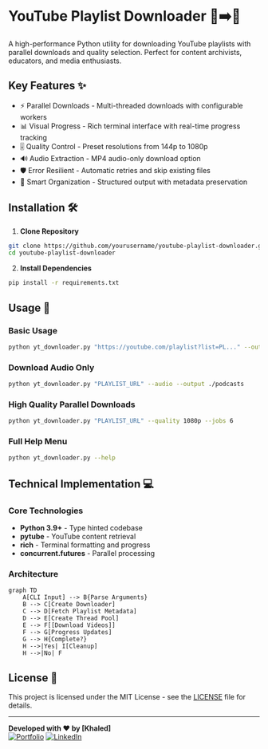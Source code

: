 # YouTube Playlist Downloader 🎥➡️📁
A high-performance Python utility for downloading YouTube playlists with parallel downloads and quality selection. Perfect for content archivists, educators, and media enthusiasts.

## Key Features ✨

- ⚡ Parallel Downloads - Multi-threaded downloads with configurable workers
- 📊 Visual Progress - Rich terminal interface with real-time progress tracking
- 🎚️ Quality Control - Preset resolutions from 144p to 1080p
- 🔊 Audio Extraction - MP4 audio-only download option
- 🛡️ Error Resilient - Automatic retries and skip existing files
- 📁 Smart Organization - Structured output with metadata preservation

## Installation 🛠️

1. **Clone Repository**
```bash
git clone https://github.com/yourusername/youtube-playlist-downloader.git
cd youtube-playlist-downloader
```

2. **Install Dependencies**
```bash
pip install -r requirements.txt
```

## Usage 🚀

### Basic Usage
```bash
python yt_downloader.py "https://youtube.com/playlist?list=PL..." --output ./videos
```

### Download Audio Only
```bash
python yt_downloader.py "PLAYLIST_URL" --audio --output ./podcasts
```

### High Quality Parallel Downloads
```bash
python yt_downloader.py "PLAYLIST_URL" --quality 1080p --jobs 6
```

### Full Help Menu
```bash
python yt_downloader.py --help
```

## Technical Implementation 💻

### Core Technologies
- **Python 3.9+** - Type hinted codebase
- **pytube** - YouTube content retrieval
- **rich** - Terminal formatting and progress
- **concurrent.futures** - Parallel processing

### Architecture
```mermaid
graph TD
    A[CLI Input] --> B{Parse Arguments}
    B --> C[Create Downloader]
    C --> D[Fetch Playlist Metadata]
    D --> E[Create Thread Pool]
    E --> F[[Download Videos]]
    F --> G[Progress Updates]
    G --> H{Complete?}
    H -->|Yes| I[Cleanup]
    H -->|No| F
```


## License 📄

This project is licensed under the MIT License - see the [LICENSE](LICENSE) file for details.

---

**Developed with ❤️ by [Khaled]**  
[![Portfolio](https://img.shields.io/badge/-My%20Portfolio-blue)](https://www.freelancer.com/u/k5602)
[![LinkedIn](https://img.shields.io/badge/-LinkedIn-0077B5)](https://www.linkedin.com/in/khaled-mahmoud-b19210311/)

